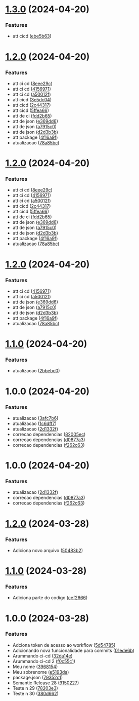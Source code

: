 # [1.3.0](https://github.com/MatheusLobo/A3Unifacs20241/compare/v1.2.0...v1.3.0) (2024-04-20)


### Features

* att cicd ([ebe5b63](https://github.com/MatheusLobo/A3Unifacs20241/commit/ebe5b6368767dfb15bb0a2941601dc733cd2fa93))

# [1.2.0](https://github.com/MatheusLobo/A3Unifacs20241/compare/v1.1.0...v1.2.0) (2024-04-20)


### Features

* att ci cd ([8eee29c](https://github.com/MatheusLobo/A3Unifacs20241/commit/8eee29c52a7c626420bf8af044b2fff4c3077e45))
* att ci cd ([4156971](https://github.com/MatheusLobo/A3Unifacs20241/commit/4156971d3806680700a1ed375f58c0a1f9fec7c3))
* att ci cd ([a50012f](https://github.com/MatheusLobo/A3Unifacs20241/commit/a50012f4ee92e19e45e2438a374f306e54f99831))
* att cicd ([3e5dc04](https://github.com/MatheusLobo/A3Unifacs20241/commit/3e5dc046a3ead308508f9c6072f4ddd0405f9e36))
* att cicd ([2c44317](https://github.com/MatheusLobo/A3Unifacs20241/commit/2c44317dd68b3e81a8a96f40c9d857518dc858e2))
* att cicd ([5ffea66](https://github.com/MatheusLobo/A3Unifacs20241/commit/5ffea66eb91bd178215c3359100962956bf8e101))
* att de ci ([fdd2b65](https://github.com/MatheusLobo/A3Unifacs20241/commit/fdd2b65fd6c3a7986765bb6be89f8f1d34cb9f3c))
* att de json ([e369dd6](https://github.com/MatheusLobo/A3Unifacs20241/commit/e369dd6389f4de22ca14b6d1d67ed09a7271fbf3))
* att de json ([a7915c0](https://github.com/MatheusLobo/A3Unifacs20241/commit/a7915c033b38c3479bbfb2c58bd0e7cb4b9ce746))
* att de json ([d2d3b3b](https://github.com/MatheusLobo/A3Unifacs20241/commit/d2d3b3b96b021f0609a8880d79b8e4256fcff82a))
* att package ([4f16a9f](https://github.com/MatheusLobo/A3Unifacs20241/commit/4f16a9f18baa0804856613d3ed8788b5090814b5))
* atualizacao ([78a85bc](https://github.com/MatheusLobo/A3Unifacs20241/commit/78a85bc5b50347a7dab8b42b142dc956f12827bd))

# [1.2.0](https://github.com/MatheusLobo/A3Unifacs20241/compare/v1.1.0...v1.2.0) (2024-04-20)


### Features

* att ci cd ([8eee29c](https://github.com/MatheusLobo/A3Unifacs20241/commit/8eee29c52a7c626420bf8af044b2fff4c3077e45))
* att ci cd ([4156971](https://github.com/MatheusLobo/A3Unifacs20241/commit/4156971d3806680700a1ed375f58c0a1f9fec7c3))
* att ci cd ([a50012f](https://github.com/MatheusLobo/A3Unifacs20241/commit/a50012f4ee92e19e45e2438a374f306e54f99831))
* att cicd ([2c44317](https://github.com/MatheusLobo/A3Unifacs20241/commit/2c44317dd68b3e81a8a96f40c9d857518dc858e2))
* att cicd ([5ffea66](https://github.com/MatheusLobo/A3Unifacs20241/commit/5ffea66eb91bd178215c3359100962956bf8e101))
* att de ci ([fdd2b65](https://github.com/MatheusLobo/A3Unifacs20241/commit/fdd2b65fd6c3a7986765bb6be89f8f1d34cb9f3c))
* att de json ([e369dd6](https://github.com/MatheusLobo/A3Unifacs20241/commit/e369dd6389f4de22ca14b6d1d67ed09a7271fbf3))
* att de json ([a7915c0](https://github.com/MatheusLobo/A3Unifacs20241/commit/a7915c033b38c3479bbfb2c58bd0e7cb4b9ce746))
* att de json ([d2d3b3b](https://github.com/MatheusLobo/A3Unifacs20241/commit/d2d3b3b96b021f0609a8880d79b8e4256fcff82a))
* att package ([4f16a9f](https://github.com/MatheusLobo/A3Unifacs20241/commit/4f16a9f18baa0804856613d3ed8788b5090814b5))
* atualizacao ([78a85bc](https://github.com/MatheusLobo/A3Unifacs20241/commit/78a85bc5b50347a7dab8b42b142dc956f12827bd))

# [1.2.0](https://github.com/MatheusLobo/A3Unifacs20241/compare/v1.1.0...v1.2.0) (2024-04-20)


### Features

* att ci cd ([4156971](https://github.com/MatheusLobo/A3Unifacs20241/commit/4156971d3806680700a1ed375f58c0a1f9fec7c3))
* att ci cd ([a50012f](https://github.com/MatheusLobo/A3Unifacs20241/commit/a50012f4ee92e19e45e2438a374f306e54f99831))
* att de json ([e369dd6](https://github.com/MatheusLobo/A3Unifacs20241/commit/e369dd6389f4de22ca14b6d1d67ed09a7271fbf3))
* att de json ([a7915c0](https://github.com/MatheusLobo/A3Unifacs20241/commit/a7915c033b38c3479bbfb2c58bd0e7cb4b9ce746))
* att de json ([d2d3b3b](https://github.com/MatheusLobo/A3Unifacs20241/commit/d2d3b3b96b021f0609a8880d79b8e4256fcff82a))
* att package ([4f16a9f](https://github.com/MatheusLobo/A3Unifacs20241/commit/4f16a9f18baa0804856613d3ed8788b5090814b5))
* atualizacao ([78a85bc](https://github.com/MatheusLobo/A3Unifacs20241/commit/78a85bc5b50347a7dab8b42b142dc956f12827bd))

# [1.1.0](https://github.com/MatheusLobo/A3Unifacs20241/compare/v1.0.0...v1.1.0) (2024-04-20)


### Features

* atualizacao ([2bbebc0](https://github.com/MatheusLobo/A3Unifacs20241/commit/2bbebc047e7422bd6edc668f71387a91dc08b130))

# 1.0.0 (2024-04-20)


### Features

* atualizacao ([3afc7b6](https://github.com/MatheusLobo/A3Unifacs20241/commit/3afc7b653778a26098c1d78bbcdae971c290c7ed))
* atualizacao ([1c6dff7](https://github.com/MatheusLobo/A3Unifacs20241/commit/1c6dff783126444b64edd345d580942cc07c3abf))
* atualizacao ([2d1332f](https://github.com/MatheusLobo/A3Unifacs20241/commit/2d1332f7be6a61831fa52c1a95ef2b3b732dd81c))
* correcao dependencias ([82005ec](https://github.com/MatheusLobo/A3Unifacs20241/commit/82005ec5e3a11805e244671279f6f829bfd9cd25))
* correcao dependencias ([d0877a3](https://github.com/MatheusLobo/A3Unifacs20241/commit/d0877a3e57f313918fa073ee214c0fab1e4db416))
* correcao dependencias ([f262c63](https://github.com/MatheusLobo/A3Unifacs20241/commit/f262c63466b0b1f143804bca2bd1c43bc3cde479))

# 1.0.0 (2024-04-20)


### Features

* atualizacao ([2d1332f](https://github.com/MatheusLobo/A3Unifacs20241/commit/2d1332f7be6a61831fa52c1a95ef2b3b732dd81c))
* correcao dependencias ([d0877a3](https://github.com/MatheusLobo/A3Unifacs20241/commit/d0877a3e57f313918fa073ee214c0fab1e4db416))
* correcao dependencias ([f262c63](https://github.com/MatheusLobo/A3Unifacs20241/commit/f262c63466b0b1f143804bca2bd1c43bc3cde479))

# [1.2.0](https://github.com/MatheusLobo/GQS/compare/v1.1.0...v1.2.0) (2024-03-28)


### Features

* Adiciona novo arquivo ([50483b2](https://github.com/MatheusLobo/GQS/commit/50483b21d95eb921e268de25f62fa46db2863b62))

# [1.1.0](https://github.com/MatheusLobo/GQS/compare/v1.0.0...v1.1.0) (2024-03-28)


### Features

* Adiciona parte do codigo ([cef2666](https://github.com/MatheusLobo/GQS/commit/cef266690faa2173dbda74b09369d23916172818))

# 1.0.0 (2024-03-28)


### Features

* Adciona token de acesso ao workflow ([5d54785](https://github.com/MatheusLobo/GQS/commit/5d547854de9b4b69885feefe6e3e4957c11bbbcb))
* Adicionando nova funcionalidade para commits ([01ede6b](https://github.com/MatheusLobo/GQS/commit/01ede6b6de9b6bd983733c9f29aee68bcbb13a9e))
* Arummando ci-cd ([32da14e](https://github.com/MatheusLobo/GQS/commit/32da14e86ba06a2fc0baeb859e0fd8c69850419f))
* Arummando ci-cd 2 ([f0c55c1](https://github.com/MatheusLobo/GQS/commit/f0c55c13d6a0e41271c5f3a6a6da5023deb13ea5))
* Meu nome ([3968154](https://github.com/MatheusLobo/GQS/commit/396815485636350ee5bcfef48a2918b5e77873f6))
* Meu sobrenome ([e5193da](https://github.com/MatheusLobo/GQS/commit/e5193da55ae07d9ebdb3efdd0cd49e05294cc2f8))
* package.json ([79352c1](https://github.com/MatheusLobo/GQS/commit/79352c159b8da413e7f82d400384c73571a36f6c))
* Semantic Release 28 ([9150227](https://github.com/MatheusLobo/GQS/commit/9150227c274053ea20a8ab18339455dda0dcc603))
* Teste n 29 ([78203e3](https://github.com/MatheusLobo/GQS/commit/78203e3c47f9e3bcb095e03ae08fccecea6ad02c))
* Teste n 30 ([380d662](https://github.com/MatheusLobo/GQS/commit/380d662e19c13accf80f42c8da7550f71adf9373))

